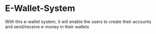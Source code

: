 # E-Wallet-System
With this e-wallet system, it will enable the users to create their accounts and send/receive e-money in their wallets
